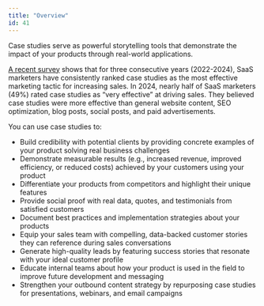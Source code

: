 ```yaml
---
title: "Overview"
id: 41
---
```


Case studies serve as powerful storytelling tools that demonstrate the impact of your products through real-world applications.

[A recent survey](https://www.upliftcontent.com/blog/saas-marketing-case-studies/) shows that for three consecutive years (2022-2024), SaaS marketers have consistently ranked case studies as the most effective marketing tactic for increasing sales. In 2024, nearly half of SaaS marketers (49%) rated case studies as “very effective” at driving sales. They believed case studies were more effective than general website content, SEO optimization, blog posts, social posts, and paid advertisements.

You can use case studies to:

- Build credibility with potential clients by providing concrete examples of your product solving real business challenges
- Demonstrate measurable results (e.g., increased revenue, improved efficiency, or reduced costs) achieved by your customers using your product
- Differentiate your products from competitors and highlight their unique features
- Provide social proof with real data, quotes, and testimonials from satisfied customers
- Document best practices and implementation strategies about your products
- Equip your sales team with compelling, data-backed customer stories they can reference during sales conversations
- Generate high-quality leads by featuring success stories that resonate with your ideal customer profile
- Educate internal teams about how your product is used in the field to improve future development and messaging
- Strengthen your outbound content strategy by repurposing case studies for presentations, webinars, and email campaigns